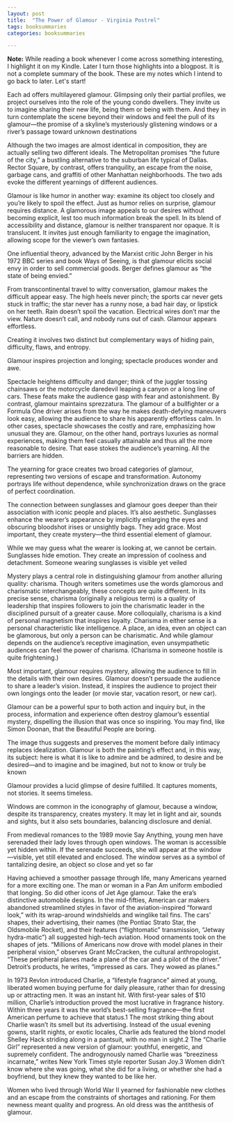 ```yaml
---
layout: post
title:  "The Power of Glamour - Virginia Postrel"
tags: booksummaries
categories: booksummaries

---
```


**Note:** While reading a book whenever I come across something interesting, I highlight it on my Kindle. Later I turn those highlights into a blogpost. It is not a complete summary of the book. These are my notes which I intend to go back to later. Let's start!

Each ad offers multilayered glamour. Glimpsing only their partial profiles, we project ourselves into the role of the young condo dwellers. They invite us to imagine sharing their new life, being them or being with them. And they in turn contemplate the scene beyond their windows and feel the pull of its glamour—the promise of a skyline’s mysteriously glistening windows or a river’s passage toward unknown destinations

Although the two images are almost identical in composition, they are actually selling two different ideals. The Metropolitan promises “the future of the city,” a bustling alternative to the suburban life typical of Dallas. Rector Square, by contrast, offers tranquility, an escape from the noise, garbage cans, and graffiti of other Manhattan neighborhoods. The two ads evoke the different yearnings of different audiences.

Glamour is like humor in another way: examine its object too closely and you’re likely to spoil the effect. Just as humor relies on surprise, glamour requires distance. A glamorous image appeals to our desires without becoming explicit, lest too much information break the spell. In its blend of accessibility and distance, glamour is neither transparent nor opaque. It is translucent. It invites just enough familiarity to engage the imagination, allowing scope for the viewer’s own fantasies.

One influential theory, advanced by the Marxist critic John Berger in his 1972 BBC series and book Ways of Seeing, is that glamour elicits social envy in order to sell commercial goods. Berger defines glamour as “the state of being envied.”

From transcontinental travel to witty conversation, glamour makes the difficult appear easy. The high heels never pinch; the sports car never gets stuck in traffic; the star never has a runny nose, a bad hair day, or lipstick on her teeth. Rain doesn’t spoil the vacation. Electrical wires don’t mar the view. Nature doesn’t call, and nobody runs out of cash. Glamour appears effortless.

Creating it involves two distinct but complementary ways of hiding pain, difficulty, flaws, and entropy.

Glamour inspires projection and longing; spectacle produces wonder and awe.

Spectacle heightens difficulty and danger; think of the juggler tossing chainsaws or the motorcycle daredevil leaping a canyon or a long line of cars. These feats make the audience gasp with fear and astonishment. By contrast, glamour maintains sprezzatura. The glamour of a bullfighter or a Formula One driver arises from the way he makes death-defying maneuvers look easy, allowing the audience to share his apparently effortless calm. In other cases, spectacle showcases the costly and rare, emphasizing how unusual they are. Glamour, on the other hand, portrays luxuries as normal experiences, making them feel casually attainable and thus all the more reasonable to desire. That ease stokes the audience’s yearning. All the barriers are hidden.

The yearning for grace creates two broad categories of glamour, representing two versions of escape and transformation. Autonomy portrays life without dependence, while synchronization draws on the grace of perfect coordination.

The connection between sunglasses and glamour goes deeper than their association with iconic people and places. It’s also aesthetic. Sunglasses enhance the wearer’s appearance by implicitly enlarging the eyes and obscuring bloodshot irises or unsightly bags. They add grace. Most important, they create mystery—the third essential element of glamour.

While we may guess what the wearer is looking at, we cannot be certain. Sunglasses hide emotion. They create an impression of coolness and detachment. Someone wearing sunglasses is visible yet veiled

Mystery plays a central role in distinguishing glamour from another alluring quality: charisma. Though writers sometimes use the words glamorous and charismatic interchangeably, these concepts are quite different. In its precise sense, charisma (originally a religious term) is a quality of leadership that inspires followers to join the charismatic leader in the disciplined pursuit of a greater cause. More colloquially, charisma is a kind of personal magnetism that inspires loyalty.
Charisma in either sense is a personal characteristic like intelligence. A place, an idea, even an object can be glamorous, but only a person can be charismatic. And while glamour depends on the audience’s receptive imagination, even unsympathetic audiences can feel the power of charisma. (Charisma in someone hostile is quite frightening.)

Most important, glamour requires mystery, allowing the audience to fill in the details with their own desires. Glamour doesn’t persuade the audience to share a leader’s vision. Instead, it inspires the audience to project their own longings onto the leader (or movie star, vacation resort, or new car).

Glamour can be a powerful spur to both action and inquiry but, in the process, information and experience often destroy glamour’s essential mystery, dispelling the illusion that was once so inspiring. You may find, like Simon Doonan, that the Beautiful People are boring.

The image thus suggests and preserves the moment before daily intimacy replaces idealization. Glamour is both the painting’s effect and, in this way, its subject: here is what it is like to admire and be admired, to desire and be desired—and to imagine and be imagined, but not to know or truly be known

Glamour provides a lucid glimpse of desire fulfilled. It captures moments, not stories. It seems timeless.

Windows are common in the iconography of glamour, because a window, despite its transparency, creates mystery. It may let in light and air, sounds and sights, but it also sets boundaries, balancing disclosure and denial.

From medieval romances to the 1989 movie Say Anything, young men have serenaded their lady loves through open windows. The woman is accessible yet hidden within. If the serenade succeeds, she will appear at the window—visible, yet still elevated and enclosed. The window serves as a symbol of tantalizing desire, an object so close and yet so far

Having achieved a smoother passage through life, many Americans yearned for a more exciting one. The man or woman in a Pan Am uniform embodied that longing. So did other icons of Jet Age glamour. Take the era’s distinctive automobile designs. In the mid-fifties, American car makers abandoned streamlined styles in favor of the aviation-inspired “forward look,” with its wrap-around windshields and winglike tail fins. The cars’ shapes, their advertising, their names (the Pontiac Strato Star, the Oldsmobile Rocket), and their features (“flightomatic” transmission, “Jetway hydra-matic”) all suggested high-tech aviation. Hood ornaments took on the shapes of jets. “Millions of Americans now drove with model planes in their peripheral vision,” observes Grant McCracken, the cultural anthropologist. “These peripheral planes made a plane of the car and a pilot of the driver.” Detroit’s products, he writes, “impressed as cars. They wowed as planes.”

In 1973 Revlon introduced Charlie, a “lifestyle fragrance” aimed at young, liberated women buying perfume for daily pleasure, rather than for dressing up or attracting men. It was an instant hit. With first-year sales of $10 million, Charlie’s introduction proved the most lucrative in fragrance history. Within three years it was the world’s best-selling fragrance—the first American perfume to achieve that status.1
The most striking thing about Charlie wasn’t its smell but its advertising. Instead of the usual evening gowns, starlit nights, or exotic locales, Charlie ads featured the blond model Shelley Hack striding along in a pantsuit, with no man in sight.2 The “Charlie Girl” represented a new version of glamour: youthful, energetic, and supremely confident. The androgynously named Charlie was “breeziness incarnate,” writes New York Times style reporter Susan Joy.3 Women didn’t know where she was going, what she did for a living, or whether she had a boyfriend, but they knew they wanted to be like her.

Women who lived through World War II yearned for fashionable new clothes and an escape from the constraints of shortages and rationing. For them newness meant quality and progress. An old dress was the antithesis of glamour.
